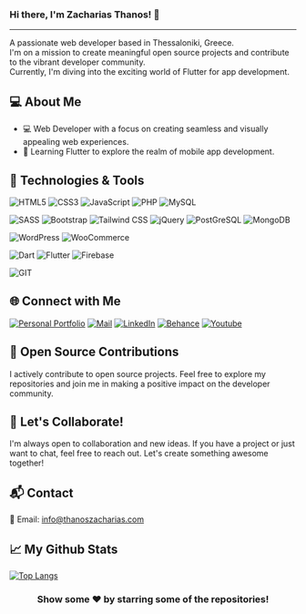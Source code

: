 ### Hi there, I'm Zacharias Thanos! 👋
<hr>

<div>A passionate web developer based in Thessaloniki, Greece.</div>
<div>I'm on a mission to create meaningful open source projects and contribute to the vibrant developer community.</div>
<div>Currently, I'm diving into the exciting world of Flutter for app development.</div>

## 💻 About Me
<ul>
  <li>💻 Web Developer with a focus on creating seamless and visually appealing web experiences.</li>
  <li>📱 Learning Flutter to explore the realm of mobile app development.</li>
</ul>

## 🔧 Technologies & Tools
![HTML5](https://img.shields.io/badge/html5-%23f06529.svg?style=for-the-badge&logo=html5&logoColor=white)
![CSS3](https://img.shields.io/badge/css3-%232965f1.svg?style=for-the-badge&logo=css3&logoColor=white)
![JavaScript](https://img.shields.io/badge/javascript-%23f0db4f.svg?style=for-the-badge&logo=javascript&logoColor=black)
![PHP](https://img.shields.io/badge/php-%238993be.svg?style=for-the-badge&logo=php&logoColor=white)
![MySQL](https://img.shields.io/badge/mysql-%2300758F.svg?style=for-the-badge&logo=mysql&logoColor=white)

![SASS](https://img.shields.io/badge/SASS-%23cc6699.svg?style=for-the-badge&logo=SASS&logoColor=white)
![Bootstrap](https://img.shields.io/badge/bootstrap-%23563D7C.svg?style=for-the-badge&logo=bootstrap&logoColor=white)
![Tailwind CSS](https://img.shields.io/badge/tailwind-%233490dc.svg?style=for-the-badge&logo=tailwindcss&logoColor=white)
![jQuery](https://img.shields.io/badge/jquery-%2378cff5.svg?style=for-the-badge&logo=jquery&logoColor=black)
![PostGreSQL](https://img.shields.io/badge/postgreSQL-%230064a5.svg?style=for-the-badge&logo=postgresql&logoColor=white)
![MongoDB](https://img.shields.io/badge/mongodb-%233FA037.svg?style=for-the-badge&logo=mongodb&logoColor=white)

![WordPress](https://img.shields.io/badge/wordpress-%2300749C.svg?style=for-the-badge&logo=wordpress&logoColor=white)
![WooCommerce](https://img.shields.io/badge/woocommerce-%2396588a.svg?style=for-the-badge&logo=woocommerce&logoColor=white)

![Dart](https://img.shields.io/badge/dart-%230075BA.svg?style=for-the-badge&logo=dart&logoColor=white)
![Flutter](https://img.shields.io/badge/Flutter-%235ec9f7.svg?style=for-the-badge&logo=Flutter&logoColor=white)
![Firebase](https://img.shields.io/badge/firebase-%23F5820D.svg?style=for-the-badge&logo=firebase)

![GIT](https://img.shields.io/badge/git-%23F1502F.svg?style=for-the-badge&logo=git&logoColor=white)

## 🌐 Connect with Me
[![Personal Portfolio](https://img.shields.io/badge/Personal%20Portfolio-%230077B5.svg?logo=website&logoColor=white)](https://thanoszacharias.com)
[![Mail](https://img.shields.io/badge/Email%20Me-%230077B5.svg?logo=gmail&logoColor=white)](mailto:info@thanoszacharias.gr)
[![LinkedIn](https://img.shields.io/badge/LinkedIn-%230077B5.svg?logo=linkedin&logoColor=white)](https://www.linkedin.com/in/thanos-zachariass/)
[![Behance](https://img.shields.io/badge/Behance-%230077B5.svg?logo=behance&logoColor=white)](https://www.behance.net/thanoszacharias)
[![Youtube](https://img.shields.io/badge/Youtube-%230077B5.svg?logo=youtube&logoColor=white)](https://www.youtube.com/@Thanos_Zacharias)

## 🚀 Open Source Contributions
I actively contribute to open source projects. Feel free to explore my repositories and join me in making a positive impact on the developer community.

## 🌟 Let's Collaborate!
I'm always open to collaboration and new ideas. If you have a project or just want to chat, feel free to reach out. Let's create something awesome together!

## 📬 Contact
📧 Email: info@thanoszacharias.com

## 📈 My Github Stats
[![Top Langs](https://github-readme-stats.vercel.app/api/top-langs/?username=ZachariasAthanasios&hide=java,html,css&theme=radical)](https://github.com/anuraghazra/github-readme-stats)

<div align="center">

### Show some ❤️ by starring some of the repositories!

</div>
